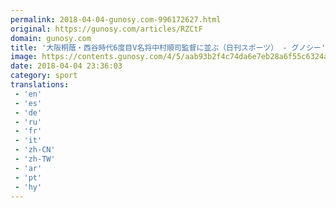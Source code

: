 ```yaml
---
permalink: 2018-04-04-gunosy.com-996172627.html
original: https://gunosy.com/articles/RZCtF
domain: gunosy.com
title: '大阪桐蔭・西谷時代6度目V名将中村順司監督に並ぶ（日刊スポーツ） - グノシー'
image: https://contents.gunosy.com/4/5/aab93b2f4c74da6e7eb28a6f55c6324a_content.jpg
date: 2018-04-04 23:36:03
category: sport
translations: 
 - 'en'
 - 'es'
 - 'de'
 - 'ru'
 - 'fr'
 - 'it'
 - 'zh-CN'
 - 'zh-TW'
 - 'ar'
 - 'pt'
 - 'hy'
---
```


